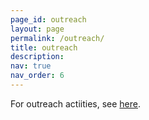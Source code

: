 ```yaml
---
page_id: outreach
layout: page
permalink: /outreach/
title: outreach
description: 
nav: true
nav_order: 6
---
```


For outreach actiities, see [here](https://researchmap.jp/kenji_fukushima/social_contribution?lang=en).
